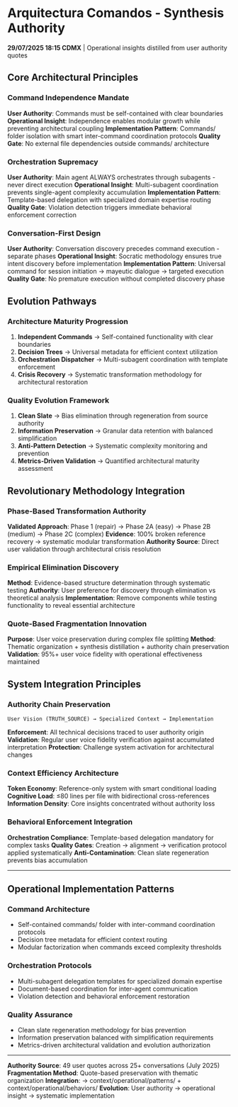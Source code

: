 # Arquitectura Comandos - Synthesis Authority

**29/07/2025 18:15 CDMX** | Operational insights distilled from user authority quotes

## Core Architectural Principles

### Command Independence Mandate
**User Authority**: Commands must be self-contained with clear boundaries
**Operational Insight**: Independence enables modular growth while preventing architectural coupling
**Implementation Pattern**: Commands/ folder isolation with smart inter-command coordination protocols
**Quality Gate**: No external file dependencies outside commands/ architecture

### Orchestration Supremacy
**User Authority**: Main agent ALWAYS orchestrates through subagents - never direct execution
**Operational Insight**: Multi-subagent coordination prevents single-agent complexity accumulation
**Implementation Pattern**: Template-based delegation with specialized domain expertise routing
**Quality Gate**: Violation detection triggers immediate behavioral enforcement correction

### Conversation-First Design
**User Authority**: Conversation discovery precedes command execution - separate phases
**Operational Insight**: Socratic methodology ensures true intent discovery before implementation
**Implementation Pattern**: Universal command for session initiation → mayeutic dialogue → targeted execution
**Quality Gate**: No premature execution without completed discovery phase

## Evolution Pathways

### Architecture Maturity Progression
1. **Independent Commands** → Self-contained functionality with clear boundaries
2. **Decision Trees** → Universal metadata for efficient context utilization  
3. **Orchestration Dispatcher** → Multi-subagent coordination with template enforcement
4. **Crisis Recovery** → Systematic transformation methodology for architectural restoration

### Quality Evolution Framework
1. **Clean Slate** → Bias elimination through regeneration from source authority
2. **Information Preservation** → Granular data retention with balanced simplification
3. **Anti-Pattern Detection** → Systematic complexity monitoring and prevention
4. **Metrics-Driven Validation** → Quantified architectural maturity assessment

## Revolutionary Methodology Integration

### Phase-Based Transformation Authority
**Validated Approach**: Phase 1 (repair) → Phase 2A (easy) → Phase 2B (medium) → Phase 2C (complex)
**Evidence**: 100% broken reference recovery → systematic modular transformation
**Authority Source**: Direct user validation through architectural crisis resolution

### Empirical Elimination Discovery
**Method**: Evidence-based structure determination through systematic testing
**Authority**: User preference for discovery through elimination vs theoretical analysis
**Implementation**: Remove components while testing functionality to reveal essential architecture

### Quote-Based Fragmentation Innovation  
**Purpose**: User voice preservation during complex file splitting
**Method**: Thematic organization + synthesis distillation + authority chain preservation
**Validation**: 95%+ user voice fidelity with operational effectiveness maintained

## System Integration Principles

### Authority Chain Preservation
```
User Vision (TRUTH_SOURCE) → Specialized Context → Implementation
```
**Enforcement**: All technical decisions traced to user authority origin
**Validation**: Regular user voice fidelity verification against accumulated interpretation
**Protection**: Challenge system activation for architectural changes

### Context Efficiency Architecture
**Token Economy**: Reference-only system with smart conditional loading
**Cognitive Load**: ≤80 lines per file with bidirectional cross-references
**Information Density**: Core insights concentrated without authority loss

### Behavioral Enforcement Integration
**Orchestration Compliance**: Template-based delegation mandatory for complex tasks
**Quality Gates**: Creation → alignment → verification protocol applied systematically
**Anti-Contamination**: Clean slate regeneration prevents bias accumulation

---

## Operational Implementation Patterns

### Command Architecture
- Self-contained commands/ folder with inter-command coordination protocols
- Decision tree metadata for efficient context routing
- Modular factorization when commands exceed complexity thresholds

### Orchestration Protocols  
- Multi-subagent delegation templates for specialized domain expertise
- Document-based coordination for inter-agent communication
- Violation detection and behavioral enforcement restoration

### Quality Assurance
- Clean slate regeneration methodology for bias prevention
- Information preservation balanced with simplification requirements
- Metrics-driven architectural validation and evolution authorization

---

**Authority Source**: 49 user quotes across 25+ conversations (July 2025)
**Fragmentation Method**: Quote-based preservation with thematic organization
**Integration**: → context/operational/patterns/ + context/operational/behaviors/
**Evolution**: User authority → operational insight → systematic implementation